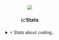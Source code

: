 <div align="center">
  
<p align="center">
  <img src="https://lanyard.cnrad.dev/api/1018290650602553364" />
</p>

### 📈Stats
<details>
    <summary> ⚡ Stats about coding.. </> </summary>
    <br/>

<!--START_SECTION:waka-->
![Code Time](http://img.shields.io/badge/Code%20Time-29%20hrs%2049%20mins-blue)

![Profile Views](http://img.shields.io/badge/Profile%20Views-15-blue)

**🐱 My GitHub Data** 

> 📦 1.1 MB Used in GitHub's Storage 
 > 
> 🏆 105 Contributions in the Year 2024
 > 
> 💼 Opted to Hire
 > 
> 📜 5 Public Repositories 
 > 
> 🔑 18 Private Repositories 
 > 
**I'm a Night 🦉** 

```text
🌞 Morning                26 commits          ██░░░░░░░░░░░░░░░░░░░░░░░   06.25 % 
🌆 Daytime                180 commits         ███████████░░░░░░░░░░░░░░   43.27 % 
🌃 Evening                168 commits         ██████████░░░░░░░░░░░░░░░   40.38 % 
🌙 Night                  42 commits          ███░░░░░░░░░░░░░░░░░░░░░░   10.10 % 
```
📅 **I'm Most Productive on Sunday** 

```text
Monday                   23 commits          █░░░░░░░░░░░░░░░░░░░░░░░░   05.53 % 
Tuesday                  45 commits          ███░░░░░░░░░░░░░░░░░░░░░░   10.82 % 
Wednesday                72 commits          ████░░░░░░░░░░░░░░░░░░░░░   17.31 % 
Thursday                 67 commits          ████░░░░░░░░░░░░░░░░░░░░░   16.11 % 
Friday                   50 commits          ███░░░░░░░░░░░░░░░░░░░░░░   12.02 % 
Saturday                 71 commits          ████░░░░░░░░░░░░░░░░░░░░░   17.07 % 
Sunday                   88 commits          █████░░░░░░░░░░░░░░░░░░░░   21.15 % 
```


📊 **This Week I Spent My Time On** 

```text
🕑︎ Time Zone: Europe/Berlin

💬 Programming Languages: 
No Activity Tracked This Week

🔥 Editors: 
No Activity Tracked This Week

🐱‍💻 Projects: 
No Activity Tracked This Week

💻 Operating System: 
No Activity Tracked This Week
```

**I Mostly Code in JavaScript** 

```text
JavaScript               8 repos             ██████████░░░░░░░░░░░░░░░   38.10 % 
Lua                      5 repos             ██████░░░░░░░░░░░░░░░░░░░   23.81 % 
Python                   3 repos             ████░░░░░░░░░░░░░░░░░░░░░   14.29 % 
TypeScript               2 repos             ██░░░░░░░░░░░░░░░░░░░░░░░   09.52 % 
HTML                     1 repo              █░░░░░░░░░░░░░░░░░░░░░░░░   04.76 % 
```




 Last Updated on 29/09/2024 18:23:28 UTC
<!--END_SECTION:waka-->
</details>
